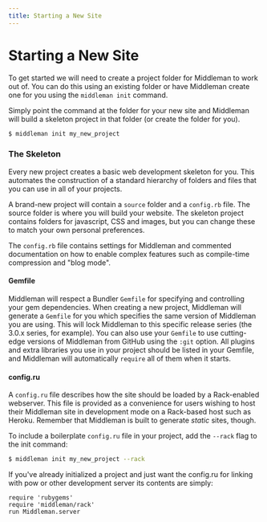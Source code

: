 ```yaml
---
title: Starting a New Site
---
```


# Starting a New Site

To get started we will need to create a project folder for Middleman to work
out of. You can do this using an existing folder or have Middleman create one
for you using the `middleman init` command.

Simply point the command at the folder for your new site and Middleman will
build a skeleton project in that folder (or create the folder for you).

``` bash
$ middleman init my_new_project
```

### The Skeleton

Every new project creates a basic web development skeleton for you. This
automates the construction of a standard hierarchy of folders and files that
you can use in all of your projects.

A brand-new project will contain a `source` folder and a `config.rb` file. The
source folder is where you will build your website. The skeleton project
contains folders for javascript, CSS and images, but you can change these to
match your own personal preferences.

The `config.rb` file contains settings for Middleman and commented
documentation on how to enable complex features such as compile-time
compression and "blog mode".

#### Gemfile

Middleman will respect a Bundler `Gemfile` for specifying and controlling your
gem dependencies. When creating a new project, Middleman will generate a
`Gemfile` for you which specifies the same version of Middleman you are using.
This will lock Middleman to this specific release series (the 3.0.x series, for
example). You can also use your `Gemfile` to use cutting-edge versions of
Middleman from GitHub using the `:git` option. All plugins and extra libraries
you use in your project should be listed in your Gemfile, and Middleman will
automatically `require` all of them when it starts.

#### config.ru

A `config.ru` file describes how the site should be loaded by a Rack-enabled
webserver. This file is provided as a convenience for users wishing to host
their Middleman site in development mode on a Rack-based host such as Heroku.
Remember that Middleman is built to generate *static* sites, though.

To include a boilerplate `config.ru` file in your project, add the `--rack`
flag to the init command:

``` bash
$ middleman init my_new_project --rack
```

If you've already initialized a project and just want the config.ru for linking
with pow or other development server its contents are simply:

```
require 'rubygems'
require 'middleman/rack'
run Middleman.server
```
